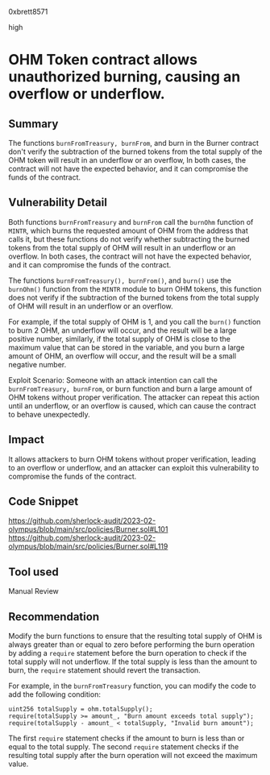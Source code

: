 0xbrett8571

high

# OHM Token contract allows unauthorized burning, causing an overflow or underflow.

## Summary
The functions `burnFromTreasury, burnFrom`, and burn in the Burner contract don't verify the subtraction of the burned tokens from the total supply of the OHM token will result in an underflow or an overflow, In both cases, the contract will not have the expected behavior, and it can compromise the funds of the contract.

## Vulnerability Detail
Both functions `burnFromTreasury` and `burnFrom` call the `burnOhm` function of `MINTR`, which burns the requested amount of OHM from the address that calls it, but these functions do not verify whether subtracting the burned tokens from the total supply of OHM will result in an underflow or an overflow. In both cases, the contract will not have the expected behavior, and it can compromise the funds of the contract.

The functions `burnFromTreasury(), burnFrom()`, and `burn()` use the `burnOhm()` function from the `MINTR` module to burn OHM tokens, this function does not verify if the subtraction of the burned tokens from the total supply of OHM will result in an underflow or an overflow.

For example, if the total supply of OHM is 1, and you call the `burn()` function to burn 2 OHM, an underflow will occur, and the result will be a large positive number, similarly, if the total supply of OHM is close to the maximum value that can be stored in the variable, and you burn a large amount of OHM, an overflow will occur, and the result will be a small negative number.

Exploit Scenario:
Someone with an attack intention can call the `burnFromTreasury, burnFrom`, or burn function and burn a large amount of OHM tokens without proper verification. The attacker can repeat this action until an underflow, or an overflow is caused, which can cause the contract to behave unexpectedly.

## Impact
It allows attackers to burn OHM tokens without proper verification, leading to an overflow or underflow, and an attacker can exploit this vulnerability to compromise the funds of the contract.

## Code Snippet
https://github.com/sherlock-audit/2023-02-olympus/blob/main/src/policies/Burner.sol#L101
https://github.com/sherlock-audit/2023-02-olympus/blob/main/src/policies/Burner.sol#L119

## Tool used

Manual Review

## Recommendation
Modify the burn functions to ensure that the resulting total supply of OHM is always greater than or equal to zero before performing the burn operation by adding a `require` statement before the burn operation to check if the total supply will not underflow. If the total supply is less than the amount to burn, the `require` statement should revert the transaction.

For example, in the `burnFromTreasury` function, you can modify the code to add the following condition:
```solidity
uint256 totalSupply = ohm.totalSupply();
require(totalSupply >= amount_, "Burn amount exceeds total supply");
require(totalSupply - amount_ < totalSupply, "Invalid burn amount");
```
The first `require` statement checks if the amount to burn is less than or equal to the total supply. 
The second `require` statement checks if the resulting total supply after the burn operation will not exceed the maximum value.